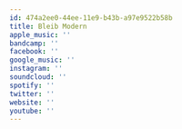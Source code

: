 ```yaml
---
id: 474a2ee0-44ee-11e9-b43b-a97e9522b58b
title: Bleib Modern
apple_music: ''
bandcamp: ''
facebook: ''
google_music: ''
instagram: ''
soundcloud: ''
spotify: ''
twitter: ''
website: ''
youtube: ''
---
```

